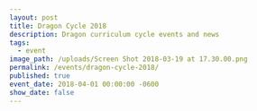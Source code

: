 ```yaml
---
layout: post
title: Dragon Cycle 2018
description: Dragon curriculum cycle events and news
tags:
  - event
image_path: /uploads/Screen Shot 2018-03-19 at 17.30.00.png
permalink: /events/dragon-cycle-2018/
published: true
event_date: 2018-04-01 00:00:00 -0600
show_date: false
---
```


